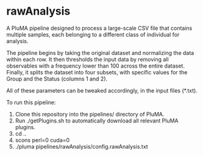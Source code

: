 # rawAnalysis
A PluMA pipeline designed to process a large-scale CSV file that contains multiple samples,
each belonging to a different class of individual for analysis.

The pipeline begins by taking the original dataset and normalizing the data within each row.
It then thresholds the input data by removing all observables with a frequency lower than 100
across the entire dataset.  Finally, it splits the dataset into four subsets, with specific
values for the Group and the Status (columns 1 and 2).

All of these parameters can be tweaked accordingly, in the input files (*.txt).


To run this pipeline:

1. Clone this repository into the pipelines/ directory of PluMA.
2. Run ./getPlugins.sh to automatically download all relevant PluMA plugins.
3. cd ..
4. scons perl=0 cuda=0
5. ./pluma pipelines/rawAnalysis/config.rawAnalysis.txt

